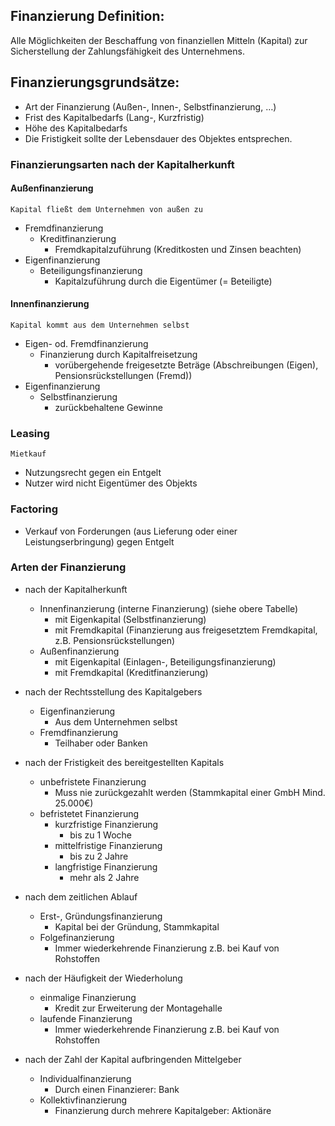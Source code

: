## Finanzierung Definition:
Alle Möglichkeiten der Beschaffung von finanziellen Mitteln (Kapital) zur Sicherstellung der Zahlungsfähigkeit des Unternehmens.

## Finanzierungsgrundsätze:
- Art der Finanzierung (Außen-, Innen-, Selbstfinanzierung, …)
- Frist des Kapitalbedarfs (Lang-, Kurzfristig)
- Höhe des Kapitalbedarfs
- Die Fristigkeit sollte der Lebensdauer des Objektes entsprechen.

### Finanzierungsarten nach der Kapitalherkunft 

#### Außenfinanzierung
	Kapital fließt dem Unternehmen von außen zu

- Fremdfinanzierung
	- Kreditfinanzierung
	    - Fremdkapitalzuführung
	      (Kreditkosten und Zinsen beachten)
- Eigenfinanzierung
    - Beteiligungsfinanzierung
	    - Kapitalzuführung durch die Eigentümer
	      (= Beteiligte)

#### Innenfinanzierung
	Kapital kommt aus dem Unternehmen selbst

- Eigen- od. Fremdfinanzierung
    - Finanzierung durch Kapitalfreisetzung
	    - vorübergehende freigesetzte Beträge
	      (Abschreibungen (Eigen), Pensionsrückstellungen (Fremd))
- Eigenfinanzierung
    - Selbstfinanzierung
	    - zurückbehaltene Gewinne

### Leasing
	Mietkauf
- Nutzungsrecht gegen ein Entgelt
- Nutzer wird nicht Eigentümer des Objekts

### Factoring
- Verkauf von Forderungen (aus Lieferung oder einer Leistungserbringung) gegen Entgelt

### Arten der Finanzierung

- nach der Kapitalherkunft
	- Innenfinanzierung (interne Finanzierung) (siehe obere Tabelle)
		- mit Eigenkapital (Selbstfinanzierung)
		- mit Fremdkapital (Finanzierung aus freigesetztem Fremdkapital, z.B. Pensionsrückstellungen)
	- Außenfinanzierung
		- mit Eigenkapital (Einlagen-, Beteiligungsfinanzierung)
		- mit Fremdkapital (Kreditfinanzierung)

- nach der Rechtsstellung des Kapitalgebers
	- Eigenfinanzierung
		- Aus dem Unternehmen selbst
	- Fremdfinanzierung
		- Teilhaber oder Banken

- nach der Fristigkeit des bereitgestellten Kapitals
	- unbefristete Finanzierung
		- Muss nie zurückgezahlt werden (Stammkapital einer GmbH Mind. 25.000€)
	- befristetet Finanzierung
		- kurzfristige Finanzierung
			- bis zu 1 Woche
		- mittelfristige Finanzierung
			- bis zu 2 Jahre
		- langfristige Finanzierung
			- mehr als 2 Jahre

- nach dem zeitlichen Ablauf
	- Erst-, Gründungsfinanzierung
		- Kapital bei der Gründung, Stammkapital
	- Folgefinanzierung
		- Immer wiederkehrende Finanzierung z.B. bei Kauf von Rohstoffen

- nach der Häufigkeit der Wiederholung
	- einmalige Finanzierung
		- Kredit zur Erweiterung der Montagehalle
	- laufende Finanzierung
		- Immer wiederkehrende Finanzierung z.B. bei Kauf von Rohstoffen

- nach der Zahl der Kapital aufbringenden Mittelgeber
	- Individualfinanzierung
		- Durch einen Finanzierer: Bank
	- Kollektivfinanzierung
		- Finanzierung durch mehrere Kapitalgeber: Aktionäre

